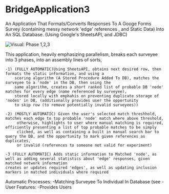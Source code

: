 # BridgeApplication3


An Application That Formats/Converts Responses To A Googe Forms Survey (containing messy network 'edge' references , and Static Data) Into An SQL Database. (Using Google's SheetsAPI, and JDBC)

![Visual: Phase 1,2,3](/BridgeApplication3/assets/MatchedAutomatically.png?raw=true "3 Surveyees")

This application, heavily emphasizing parallelism, breaks each surveyee into 3 phases, into an assembly lines of sorts, 

    -1) (FULLY AUTOMATIC)Using SheetsAPI, obtains next desired row, then formats the static information, and using a 
        scoring algorithm (A Stored Procedure Added To DB), matches the surveyee to a 'node' in the DB, then using the
        same algorithm, creates a short ranked list of probable DB 'node' matches for every edge (name referenced by surveyee), 
        stored locally with emphahis on preventing duplicate storage of 'nodes' in DB, (additionally provides user the opportunity 
        to skip row (to remove potentially invalid surveyees))
    
    -2) (MOSTLY AUTOMATIC) Given the user's selected match threshhold, matches each edge to top probable 'node' match where above threshold, 
         otherwise, highlights to user where manual matching is required, efficiently presenting a list of top probable matches to be simply 
         clicked, as well as containing a built in manual search bar to query the DB, and the opportunity to mark given references as duplicates, 
         or invalid (references to someone not valid for experiment) 
        
    -3 (FULLY AUTOMATIC) Adds static information to Matched 'node', as well as adding several statistics about 'edge' responses, given matched network information 
    creates or updates required 'edges', as well as updating inclusion markers in matched individuals where required
        


Automatic Processes:
    -Matching Surveyee To Individual In Database (see 
    -
User Features:
    -Provides Users
